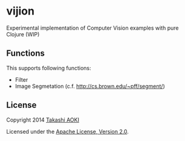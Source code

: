 # vijion

Experimental implementation of Computer Vision examples with pure Clojure (WIP)

## Functions

This supports following functions:

- Filter
- Image Segmetation (c.f. <http://cs.brown.edu/~pff/segment/>)

## License

Copyright 2014 [Takashi AOKI][tak.sh]

Licensed under the [Apache License, Version 2.0][apache-license-2.0].

[tak.sh]: http://tak.sh
[apache-license-2.0]: http://www.apache.org/licenses/LICENSE-2.0.html
